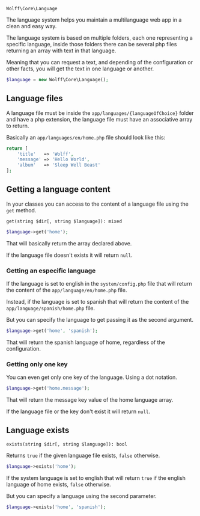 `Wolff\Core\Language`

The language system helps you maintain a multilanguage web app in a clean and easy way.

The language system is based on multiple folders, each one representing a specific language, inside those folders there can be several php files returning an array with text in that language.

Meaning that you can request a text, and depending of the configuration or other facts, you will get the text in one language or another.

```php
$language = new Wolff\Core\Language();
```

## Language files

A language file must be inside the `app/languages/{languageOfChoice}` folder and have a php extension, the language file must have an associative array to return.

Basically an `app/languages/en/home.php` file should look like this:

```php
return [
    'title'   => 'Wolff',
    'message' => 'Hello World',
    'album'   => 'Sleep Well Beast'
];
```

## Getting a language content

In your classes you can access to the content of a language file using the `get` method.

`get(string $dir[, string $language]): mixed`

```php
$language->get('home');
```

That will basically return the array declared above.

If the language file doesn't exists it will return `null`.

### Getting an especific language

If the language is set to english in the `system/config.php` file that will return the content of the `app/language/en/home.php` file.

Instead, if the language is set to spanish that will return the content of the `app/language/spanish/home.php` file.

But you can specify the language to get passing it as the second argument.

```php
$language->get('home', 'spanish');
```

That will return the spanish language of home, regardless of the configuration.

### Getting only one key

You can even get only one key of the language. Using a dot notation.

```php
$language->get('home.message');
```

That will return the message key value of the home language array.

If the language file or the key don't exist it will return `null`.

## Language exists

`exists(string $dir[, string $language]): bool`

Returns `true` if the given language file exists, `false` otherwise.

```php
$language->exists('home');
```

If the system language is set to english that will return `true` if the english language of home exists, `false` otherwise.

But you can specify a language using the second parameter.

```php
$language->exists('home', 'spanish');
```
